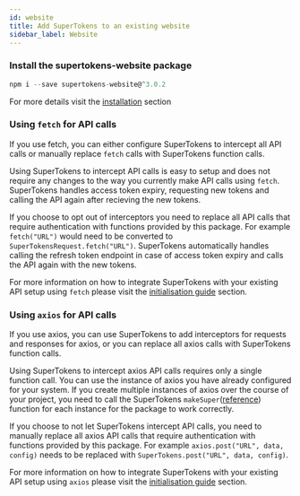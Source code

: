 ```yaml
---
id: website
title: Add SuperTokens to an existing website
sidebar_label: Website
---
```


### Install the supertokens-website package

```js
npm i --save supertokens-website@^3.0.2
```

For more details visit the [installation](../frontend/website/installation) section

### Using ```fetch``` for API calls

If you use fetch, you can either configure SuperTokens to intercept all API calls or manually replace ```fetch``` calls with SuperTokens function calls.

Using SuperTokens to intercept API calls is easy to setup and does not require any changes to the way you currently make API calls using ```fetch```. SuperTokens handles access token expiry, requesting new tokens and calling the API again after recieving the new tokens.

If you choose to opt out of interceptors you need to replace all API calls that require authentication with functions provided by this package. For example ```fetch("URL")``` would need to be converted to ```SuperTokensRequest.fetch("URL")```. SuperTokens automatically handles calling the refresh token endpoint in case of access token expiry and calls the API again with the new tokens.

For more information on how to integrate SuperTokens with your existing API setup using ```fetch``` please visit the [initialisation guide](../frontend/website/initialisation.md) section.

### Using ```axios``` for API calls

If you use axios, you can use SuperTokens to add interceptors for requests and responses for axios, or you can replace all axios calls with SuperTokens function calls.

Using SuperTokens to intercept axios API calls requires only a single function call. You can use the instance of axios you have already configured for your system. If you create multiple instances of axios over the course of your project, you need to call the SuperTokens ```makeSuper```([reference](../frontend/website/initialisation-with-axios.md#call-the-makesuper-function-api-reference-api-reference-initrefreshtokenurl-sessionexpiredstatuscode)) function for each instance for the package to work correctly.

If you choose to not let SuperTokens intercept API calls, you need to manually replace all axios API calls that require authentication with functions provided by this package. For example ```axios.post("URL", data, config)``` needs to be replaced with ```SuperTokens.post("URL", data, config)```.

For more information on how to integrate SuperTokens with your existing API setup using ```axios``` please visit the [initialisation guide](../frontend/website/initialisation-with-axios.md) section.